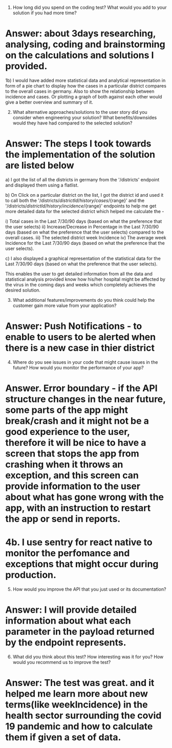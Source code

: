 1. How long did you spend on the coding test? What would you add to your solution if you had more time?

# Answer:  about 3days researching, analysing, coding and brainstorming on the calculations and solutions I provided.
1b) I would have added more statistical data and analytical representation in form of a pie chart to display how the cases in a particular district compares to the overall cases in germany. Also to show the relationship between incidence and cases. Or plotting a graph of both against each other would give a better overview and summary of it.

2. What alternative approaches/solutions to the user story did you consider when engineering your solution? What benefits/downsides would they have had compared to the selected solution?

# Answer: The steps I took towards the implementation of the solution are listed below

a) I got the list of all the districts in germany from the '/districts' endpoint and displayed them using a flatlist.

b) On Click on a particular district on the list, I got the district id and used it to call both the '/districts/${districtId}/history/cases/${range}' and the '/districts/${districtId}/history/incidence/${range}' endpoints to help me get more detailed data for the selected district which helped me calculate the -

i) Total cases in the Last 7/30/90 days (based on what the preference that the user selects)
ii) Increase/Decrease in Percentage in the Last 7/30/90 days (based on what the preference that the user selects) compared to the overall cases.
iii) The selected district week Incidence
iv) The average week Incidence for the Last 7/30/90 days (based on what the preference that the user selects).

c) I also displayed a graphical representation of the statistical data for the Last 7/30/90 days (based on what the preference that the user selects).

This enables the user to get detailed information from all the data and statistical analysis provided know how his/her hospital might be affected by the virus in the coming days and weeks which completely achieves the desired solution.

3. What additional features/improvements do you think could help the customer gain more value from your application?

# Answer: Push Notifications - to enable to users to be alerted when there is a new case in thier district

4. Where do you see issues in your code that might cause issues in the future? How would you monitor the performance of your app?

# Answer. Error boundary - if the API structure changes in the near future, some parts of the app might break/crash and it might not be a good experience to the user, therefore it will be nice to have a screen that stops the app from crashing when it throws an exception, and this screen can provide information to the user about what has gone wrong with the app, with an instruction to restart the app or send in reports.
# 4b. I use sentry for react native to monitor the perfomance and exceptions that might occur during production.

5. How would you improve the API that you just used or its documentation?

# Answer: I will provide detailed information about what each parameter in the payload returned by the endpoint represents.

6. What did you think about this test? How interesting was it for you? How would you recommend us to improve the test?

# Answer: The test was great. and it helped me learn more about new terms(like weekIncidence) in the health sector surrounding the covid 19 pandemic and how to calculate them if given a set of data.